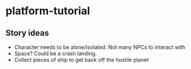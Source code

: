 # platform-tutorial

## Story ideas
- Character needs to be alone/isolated. Not many NPCs to interact with
- Space? Could be a crash landing.
- Collect pieces of ship to get back off the hostile planet
